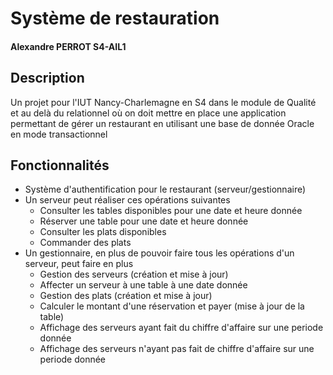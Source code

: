 # Système de restauration
#### Alexandre PERROT S4-AIL1

## Description
Un projet pour l'IUT Nancy-Charlemagne en S4 dans le module de Qualité et au delà du relationnel
où on doit mettre en place une application permettant de gérer un restaurant en utilisant une base de donnée Oracle en mode transactionnel

## Fonctionnalités

- Système d'authentification pour le restaurant (serveur/gestionnaire)
- Un serveur peut réaliser ces opérations suivantes
  - Consulter les tables disponibles pour une date et heure donnée
  - Réserver une table pour une date et heure donnée
  - Consulter les plats disponibles
  - Commander des plats
- Un gestionnaire, en plus de pouvoir faire tous les opérations d'un serveur, peut faire en plus
  - Gestion des serveurs (création et mise à jour)
  - Affecter un serveur à une table à une date donnée
  - Gestion des plats (création et mise à jour)
  - Calculer le montant d'une réservation et payer (mise à jour de la table)
  - Affichage des serveurs ayant fait du chiffre d'affaire sur une periode donnée
  - Affichage des serveurs n'ayant pas fait de chiffre d'affaire sur une periode donnée


